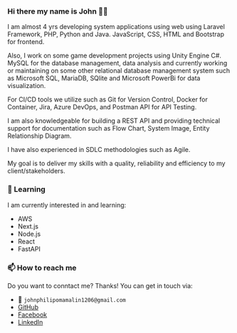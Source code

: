 ### Hi there my name is John 👋😄

I am almost 4 yrs developing system applications using web using Laravel Framework, PHP, Python and Java. JavaScript, CSS, HTML and Bootstrap for frontend. 

Also, I work on some game development projects using Unity Engine C#. MySQL for the database management, data analysis and currently working or maintaining on some other relational database management system such as Microsoft SQL, MariaDB, SQlite and Microsoft PowerBi for data visualization. 

For CI/CD tools we utilize such as Git for Version Control, Docker for Container, Jira, Azure DevOps, and Postman API for API Testing. 

I am also knowledgeable for building a REST API and providing technical support for documentation such as Flow Chart, System Image, Entity Relationship Diagram. 

I have also experienced in SDLC methodologies such as Agile. 

 My goal is to deliver my skills with a quality, reliability and efficiency to my client/stakeholders.

### :pencil: Learning

I am currently interested in and learning:

- AWS
- Next.js
- Node.js
- React
- FastAPI


### 📫 How to reach me

Do you want to conntact me? Thanks!
You can get in touch via:

- :e-mail: `johnphilipomamalin1206@gmail.com`
- [GitHub](https://github.com/JPhlpL)
- [Facebook](https://www.facebook.com/JPhlpL)
- [LinkedIn](https://www.linkedin.com/in/jplominoque/)


